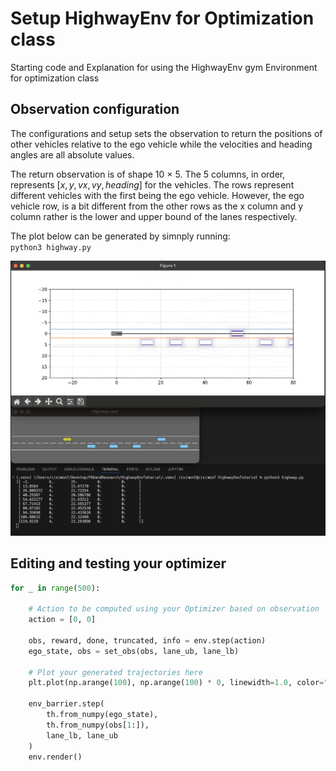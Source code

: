 # <b>Setup HighwayEnv for Optimization class</b>
Starting code and Explanation for using the HighwayEnv gym Environment for optimization class

## <b>Observation configuration</b>
The configurations and setup sets the observation to return the positions of other vehicles relative to the ego vehicle while the velocities and heading angles are all absolute values.

The return observation is of shape 10 $\times$ 5. The 5 columns, in order, represents $[x, y, vx, vy, heading]$ for the vehicles. The rows represent different vehicles with the first being the ego vehicle.
However, the ego vehicle row, is a bit different from the other rows as the x column and y column rather is the lower and upper bound of the lanes respectively.

The plot below can be generated by simnply running:<br>
`
python3 highway.py
`

<img src="./images/viz.png" width="800" />


## <b>Editing and testing your optimizer</b>
```python
for _ in range(500):
    
    # Action to be computed using your Optimizer based on observation
    action = [0, 0]     

    obs, reward, done, truncated, info = env.step(action)
    ego_state, obs = set_obs(obs, lane_ub, lane_lb)

    # Plot your generated trajectories here
    plt.plot(np.arange(100), np.arange(100) * 0, linewidth=1.0, color="k")

    env_barrier.step(
        th.from_numpy(ego_state), 
        th.from_numpy(obs[1:]), 
        lane_lb, lane_ub
    )
    env.render()
```